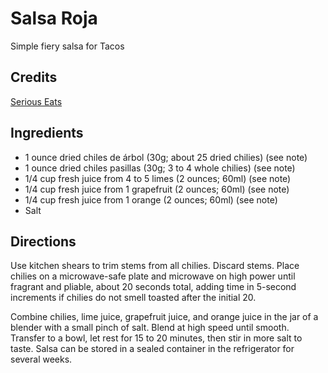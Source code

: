 # Salsa Roja

Simple fiery salsa for Tacos

## Credits

[Serious Eats](https://www.seriouseats.com/recipes/2016/05/yucatan-dried-chili-salsa-recipe.html)

## Ingredients

- 1 ounce dried chiles de árbol (30g; about 25 dried chilies) (see note)
- 1 ounce dried chiles pasillas (30g; 3 to 4 whole chilies) (see note)
- 1/4 cup fresh juice from 4 to 5 limes (2 ounces; 60ml) (see note)
- 1/4 cup fresh juice from 1 grapefruit (2 ounces; 60ml) (see note)
- 1/4 cup fresh juice from 1 orange (2 ounces; 60ml) (see note)
- Salt

## Directions

Use kitchen shears to trim stems from all chilies. Discard stems. Place chilies
on a microwave-safe plate and microwave on high power until fragrant and
pliable, about 20 seconds total, adding time in 5-second increments if chilies
do not smell toasted after the initial 20.

Combine chilies, lime juice, grapefruit juice, and orange juice in the jar of a
blender with a small pinch of salt. Blend at high speed until smooth. Transfer
to a bowl, let rest for 15 to 20 minutes, then stir in more salt to taste.
Salsa can be stored in a sealed container in the refrigerator for several
weeks.

